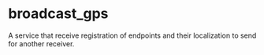 broadcast_gps
=============

A service that receive registration of endpoints and their localization to send for another receiver.
